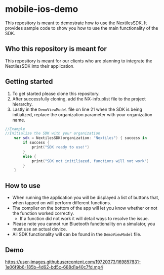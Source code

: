 # mobile-ios-demo
This repository is meant to demostrate how to use the NextilesSDK. It provides sample code to show you how to use the main functionality of the SDK. 

## Who this repository is meant for
This repository is meant for our clients who are planning to integrate the NextilesSDK into their application.

## Getting started
1. To get started please clone this repository. 
2. After successfully cloning, add the NX-info.plist file to the project hierarchy.
3. Lastly in the `DemoViewModel` file on line 21 when the SDK is being initialized, replace the organization parameter with your organization name.

```swift
//Example
//Initialize the SDK with your organization
    var sdk = NextilesSDK(organization: "Nextiles") { success in
        if success {
            print("SDK ready to use!")
        }
        else {
            print("SDK not initiliazed, functions will not work")
        }
    }
 ```
 ## How to use
 - When running the application you will be displayed a list of buttons that, when tapped on will perform different functions.
 - The compiler on the bottom of the app will let you know whether or not the function worked correctly.
   - If a function did not work it will detail ways to resolve the issue. 
 - Please note you cannot run Bluetooth functionality on a simulator, you must use an actual device.
 - All SDK functionality will can be found in the `DemoViewModel` file.

## Demo
https://user-images.githubusercontent.com/19720373/169857831-1e06f9b6-185b-4d62-bd5c-688d1a40c7fd.mp4


